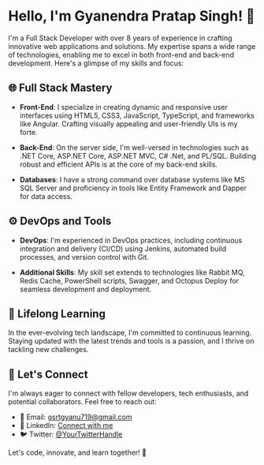 # Hello, I'm Gyanendra Pratap Singh! 👋

I'm a Full Stack Developer with over 8 years of experience in crafting innovative web applications and solutions. My expertise spans a wide range of technologies, enabling me to excel in both front-end and back-end development. Here's a glimpse of my skills and focus:

## 🌐 Full Stack Mastery

- **Front-End**: I specialize in creating dynamic and responsive user interfaces using HTML5, CSS3, JavaScript, TypeScript, and frameworks like Angular. Crafting visually appealing and user-friendly UIs is my forte.

- **Back-End**: On the server side, I'm well-versed in technologies such as .NET Core, ASP.NET Core, ASP.NET MVC, C# .Net, and PL/SQL. Building robust and efficient APIs is at the core of my back-end skills.

- **Databases**: I have a strong command over database systems like MS SQL Server and proficiency in tools like Entity Framework and Dapper for data access.

## ⚙️ DevOps and Tools

- **DevOps**: I'm experienced in DevOps practices, including continuous integration and delivery (CI/CD) using Jenkins, automated build processes, and version control with Git.

- **Additional Skills**: My skill set extends to technologies like Rabbit MQ, Redis Cache, PowerShell scripts, Swagger, and Octopus Deploy for seamless development and deployment.

## 🚀 Lifelong Learning

In the ever-evolving tech landscape, I'm committed to continuous learning. Staying updated with the latest trends and tools is a passion, and I thrive on tackling new challenges.

## 🤝 Let's Connect

I'm always eager to connect with fellow developers, tech enthusiasts, and potential collaborators. Feel free to reach out:

- 📧 Email: gsrtgyanu719@gmail.com
- 📱 LinkedIn: [Connect with me](https://www.linkedin.com/in/gyanendra-singh-76453298/)
- 🐦 Twitter: [@YourTwitterHandle](https://twitter.com/iamgyan719)

Let's code, innovate, and learn together! 🌟
